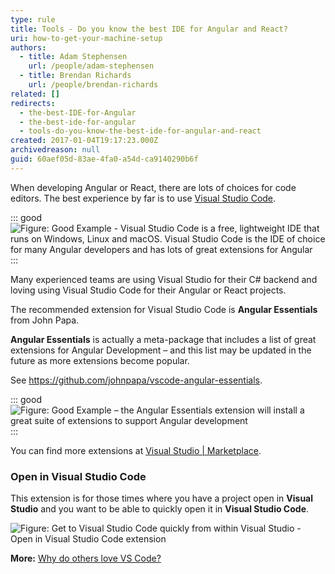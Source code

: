 ```yaml
---
type: rule
title: Tools - Do you know the best IDE for Angular and React?
uri: how-to-get-your-machine-setup
authors:
  - title: Adam Stephensen
    url: /people/adam-stephensen
  - title: Brendan Richards
    url: /people/brendan-richards
related: []
redirects:
  - the-best-IDE-for-Angular
  - the-best-ide-for-angular
  - tools-do-you-know-the-best-ide-for-angular-and-react
created: 2017-01-04T19:17:23.000Z
archivedreason: null
guid: 60aef05d-83ae-4fa0-a54d-ca9140290b6f
---
```


When developing Angular or React, there are lots of choices for code editors. The best experience by far is to use [Visual Studio Code](https://visualstudio.microsoft.com/downloads/).   

<!--endintro-->


::: good  
![Figure: Good Example - Visual Studio Code is a free, lightweight IDE that runs on Windows, Linux and macOS. Visual Studio Code is the IDE of choice for many Angular developers and has lots of great extensions for Angular](angular-machine-setup-1.png)  
:::

Many experienced teams are using Visual Studio for their C# backend and loving using Visual Studio Code for their Angular or React projects.

The recommended extension for Visual Studio Code is **Angular Essentials** from John Papa.

**Angular Essentials** is actually a meta-package that includes a list of great extensions for Angular Development – and this list may be updated in the future as more extensions become popular.

See     https://github.com/johnpapa/vscode-angular-essentials.


::: good  
![Figure: Good Example – the Angular Essentials extension will install a great suite of extensions to support Angular development](angular-machine-setup-2.png)  
:::

You can find more extensions at [Visual Studio | Marketplace](https://marketplace.visualstudio.com/).

### Open in Visual Studio Code

This extension is for those times where you have a project open in      **Visual Studio** and you want to be able to quickly open it in      **Visual Studio Code**.

![Figure: Get to Visual Studio Code quickly from within Visual Studio -        Open in Visual Studio Code extension](open-in-vscode.png)  

**More:** [Why do others love VS Code?](https://stackshare.io/posts/why-developers-love-visual-studio-code)
